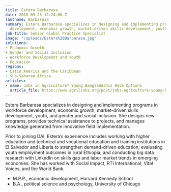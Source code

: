 ```yaml
---
title: Estera Barbarasa
date: 2018-09-25 12:24:00 Z
lastname: Barbarasa
summary: Estera Barbarasa specializes in designing and implementing programs in workforce
  development, economic growth, market-driven skills development, youth, and gender.
job-title: Senior Global Practice Specialist
image: "/uploads/Estera%20Barbarasa.jpg"
solutions:
- Economic Growth
- Gender and Social Inclusion
- Workforce Development and Youth
- Education
regions:
- Latin America and the Caribbean
- Sub-Saharan Africa
articles:
- name: Jobs in Agriculture? Young Bangladeshis Have Options
  article_file: https://www.agrilinks.org/post/jobs-agriculture-young-bangladeshis-have-options
---
```


Estera Barbarasa specializes in designing and implementing programs in workforce development, economic growth, market-driven skills development, youth, and gender and social inclusion. She designs new programs, provides technical assistance to projects, and manages knowledge generated from innovative field implementation. 

Prior to joining DAI, Estera’s experience includes working with higher education and technical and vocational education and training institutions in El Salvador and Liberia to strengthen demand-driven education; evaluating youth employment outcomes in rural Ethiopia; and conducting big data research with LinkedIn on skills gap and labor market trends in emerging economies. She has worked with Social Impact, RTI International, Vital Voices, and the World Bank.  
 
* M.P.P., economic development, Harvard Kennedy School
* B.A., political science and psychology, University of Chicago